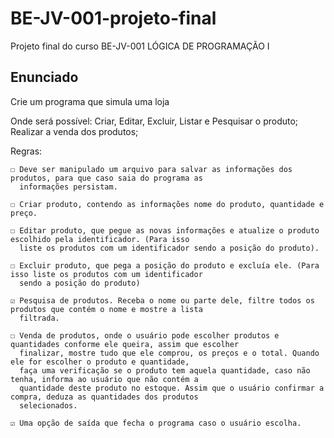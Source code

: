 # BE-JV-001-projeto-final
Projeto final do curso BE-JV-001 LÓGICA DE PROGRAMAÇÃO I

## Enunciado
Crie um programa que simula uma loja

Onde será possível: Criar, Editar, Excluir, Listar e Pesquisar o produto; Realizar a venda dos produtos;

Regras:

    ☐ Deve ser manipulado um arquivo para salvar as informações dos produtos, para que caso saia do programa as 
      informações persistam.

    ☐ Criar produto, contendo as informações nome do produto, quantidade e preço.

    ☐ Editar produto, que pegue as novas informações e atualize o produto escolhido pela identificador. (Para isso 
      liste os produtos com um identificador sendo a posição do produto).

    ☐ Excluir produto, que pega a posição do produto e excluía ele. (Para isso liste os produtos com um identificador 
      sendo a posição do produto)

    ☑️ Pesquisa de produtos. Receba o nome ou parte dele, filtre todos os produtos que contém o nome e mostre a lista 
      filtrada.

    ☐ Venda de produtos, onde o usuário pode escolher produtos e quantidades conforme ele queira, assim que escolher 
      finalizar, mostre tudo que ele comprou, os preços e o total. Quando ele for escolher o produto e quantidade, 
      faça uma verificação se o produto tem aquela quantidade, caso não tenha, informa ao usuário que não contém a 
      quantidade deste produto no estoque. Assim que o usuário confirmar a compra, deduza as quantidades dos produtos 
      selecionados.

    ☑️ Uma opção de saída que fecha o programa caso o usuário escolha.
